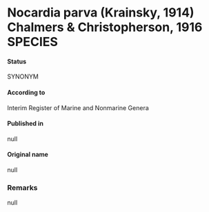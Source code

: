 Nocardia parva (Krainsky, 1914) Chalmers & Christopherson, 1916 SPECIES
=======

#### Status
SYNONYM

#### According to
Interim Register of Marine and Nonmarine Genera

#### Published in
null

#### Original name
null

### Remarks
null